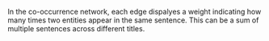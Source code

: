 
In the co-occurrence network, each edge dispalyes a weight indicating how many times two entities appear in the same sentence. This can be a sum of multiple sentences across different titles.
